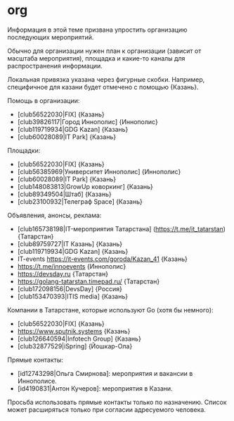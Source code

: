 # org

Информация в этой теме призвана упростить организацию последующих мероприятий.

Обычно для организации нужен план к организации (зависит от масштаба мероприятия), площадка и какие-то каналы для распространения информации.

Локальная привязка указана через фигурные скобки.
Например, специфичное для казани будет отмечено с помощью {Казань}.

Помощь в организации:
- [club56522030|FIX] {Казань}
- [club39826117|Город Иннополис] {Иннополис}
- [club119719934|GDG Kazan] {Казань}
- [club60028089|IT Park] {Казань}

Площадки:
- [club56522030|FIX] {Казань}
- [club56385969|Университет Иннополис] {Иннополис}
- [club60028089|IT Park] {Казань}
- [club148083813|GrowUp коворкинг] {Казань}
- [club89349504|Штаб] {Казань}
- [club23100932|Телеграф Space] {Казань}

Объявления, анонсы, реклама:
- [club165738198|IT-мероприятия Татарстана] (https://t.me/it_tatarstan) {Татарстан}
- [club89759727|IT Казань] {Казань}
- [club119719934|GDG Kazan] {Казань}
- IT-events https://it-events.com/goroda/Kazan_41 {Казань}
- https://t.me/innoevents {Иннополис}
- https://devsday.ru {Татарстан}
- https://golang-tatarstan.timepad.ru/ {Татарстан}
- [club172098156|DevsDay] {Россия}
- [club153470393|ITIS media] {Казань}

Компании в Татарстане, которые используют Go (хотя бы немного):
- [club56522030|FIX] {Казань}
- https://www.sputnik.systems {Казань}
- [club126640594|Infotech Group] {Казань}
- [club32877529|iSpring] {Йошкар-Ола}

Прямые контакты:
- [id12743298|Ольга Смирнова]: мероприятия и вакансии в Иннополисе.
- [id4190831|Антон Кучеров]: мероприятия в Казани.

Просьба использовать прямые контакты только по назначению.
Список может расширяться только при согласии адресуемого человека.

